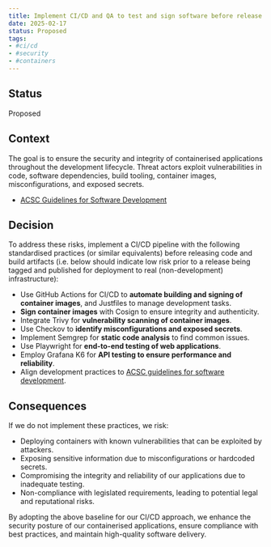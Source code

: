 ```yaml
---
title: Implement CI/CD and QA to test and sign software before release
date: 2025-02-17
status: Proposed
tags:
- #ci/cd
- #security
- #containers
---
```


## Status

Proposed

## Context

The goal is to ensure the security and integrity of containerised applications throughout the development lifecycle. Threat actors exploit vulnerabilities in code, software dependencies, build tooling, container images, misconfigurations, and exposed secrets.

- [ACSC Guidelines for Software Development](https://www.cyber.gov.au/resources-business-and-government/essential-cyber-security/ism/cyber-security-guidelines/guidelines-software-development)

## Decision

To address these risks, implement a CI/CD pipeline with the following standardised practices (or similar equivalents) before releasing code and build artifacts (i.e. below should indicate low risk prior to a release being tagged and published for deployment to real (non-development) infrastructure):

- Use GitHub Actions for CI/CD to **automate building and signing of container images**, and Justfiles to manage development tasks.
- **Sign container images** with Cosign to ensure integrity and authenticity.
- Integrate Trivy for **vulnerability scanning of container images**.
- Use Checkov to **identify misconfigurations and exposed secrets**.
- Implement Semgrep for **static code analysis** to find common issues.
- Use Playwright for **end-to-end testing of web applications**.
- Employ Grafana K6 for **API testing to ensure performance and reliability**.
- Align development practices to [ACSC guidelines for software development](https://www.cyber.gov.au/resources-business-and-government/essential-cyber-security/ism/cyber-security-guidelines/guidelines-software-development).

## Consequences

If we do not implement these practices, we risk:

- Deploying containers with known vulnerabilities that can be exploited by attackers.
- Exposing sensitive information due to misconfigurations or hardcoded secrets.
- Compromising the integrity and reliability of our applications due to inadequate testing.
- Non-compliance with legislated requirements, leading to potential legal and reputational risks.

By adopting the above baseline for our CI/CD approach, we enhance the security posture of our containerised applications, ensure compliance with best practices, and maintain high-quality software delivery.
